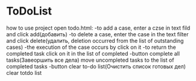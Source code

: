 # ToDoList

how to use project
open todo.html:
-to add a case, enter a czse in text fild and click add(добавить)
-to delete a case, enter the case in the text filter and click delete(удалить, deletion occurred from the list of outstanding cases)
-the execution of the case occurs by click on it
-to return the completed task click on it in the list of completed
-button complete all tasks(Завеоршить все дела) move uncompleted tasks to the list of completed tasks
-button clear to-do list(Очистить список готовых дел) clear totdo list
